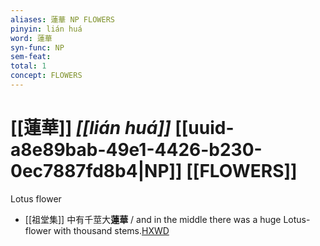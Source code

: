 ```yaml
---
aliases: 蓮華 NP FLOWERS
pinyin: lián huá
word: 蓮華
syn-func: NP
sem-feat: 
total: 1
concept: FLOWERS 
---
```

# [[蓮華]] *[[lián huá]]*  [[uuid-a8e89bab-49e1-4426-b230-0ec7887fd8b4|NP]] [[FLOWERS]]
Lotus flower
 - [[祖堂集]] 中有千莖大**蓮華** / and in the middle there was a huge Lotus-flower with thousand stems.[HXWD](https://hxwd.org/textview.html?location=KR6q0002_Yan_001-1010a.1)